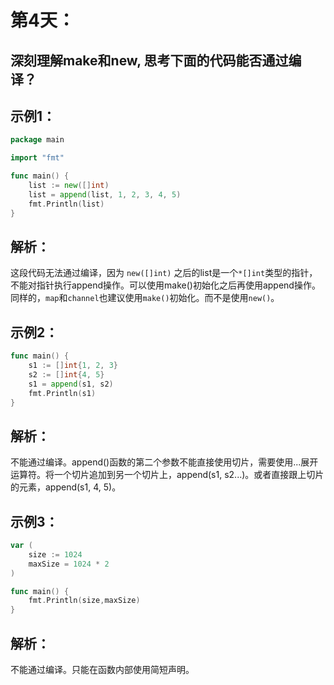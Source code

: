 # 第4天：

## 深刻理解make和new, 思考下面的代码能否通过编译？

## 示例1：
```go
package main

import "fmt"

func main() {
	list := new([]int)
	list = append(list, 1, 2, 3, 4, 5)
	fmt.Println(list)
}
```
## 解析：
这段代码无法通过编译，因为 `new([]int)` 之后的list是一个`*[]int`类型的指针，不能对指针执行append操作。可以使用make()初始化之后再使用append操作。同样的，`map`和`channel`也建议使用`make()`初始化。而不是使用`new()`。

## 示例2：
```go
func main() {
	s1 := []int{1, 2, 3}
	s2 := []int{4, 5}
	s1 = append(s1, s2)
	fmt.Println(s1)
}
```

## 解析：
不能通过编译。append()函数的第二个参数不能直接使用切片，需要使用...展开运算符。将一个切片追加到另一个切片上，append(s1, s2...)。或者直接跟上切片的元素，append(s1, 4, 5)。

## 示例3：
```go
var (
	size := 1024
	maxSize = 1024 * 2
)

func main() {
	fmt.Println(size,maxSize)
}
```

## 解析：
不能通过编译。只能在函数内部使用简短声明。